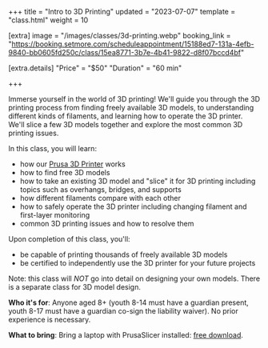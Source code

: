 +++
title = "Intro to 3D Printing"
updated = "2023-07-07"
template = "class.html"
weight = 10

[extra]
image = "/images/classes/3d-printing.webp"
booking_link = "https://booking.setmore.com/scheduleappointment/15188ed7-131a-4efb-9840-bb0605fd250c/class/15ea8771-3b7e-4b41-9822-d8f07bccd4bf"

[extra.details]
"Price" = "$50"
"Duration" = "60 min"

+++

Immerse yourself in the world of 3D printing! We'll guide you through the 3D printing process from finding freely available 3D models, to understanding different kinds of filaments, and learning how to operate the 3D printer. We'll slice a few 3D models together and explore the most common 3D printing issues.

<!-- more -->

In this class, you will learn:
- how our [Prusa 3D Printer](/equipment/prusa-mini/) works
- how to find free 3D models
- how to take an existing 3D model and "slice" it for 3D printing including topics such as overhangs, bridges, and supports 
- how different filaments compare with each other
- how to safely operate the 3D printer including changing filament and first-layer monitoring
- common 3D printing issues and how to resolve them

Upon completion of this class, you'll:
- be capable of printing thousands of freely available 3D models
- be certified to independently use the 3D printer for your future projects

Note: this class will *NOT* go into detail on designing your own models. There is a separate class for 3D model design.

**Who it's for**: Anyone aged 8+ (youth 8-14 must have a guardian present, youth 8-17 must have a guardian co-sign the liability waiver). No prior experience is necessary.

**What to bring**: Bring a laptop with PrusaSlicer installed: [free download](https://www.prusa3d.com/page/prusaslicer_424/).
